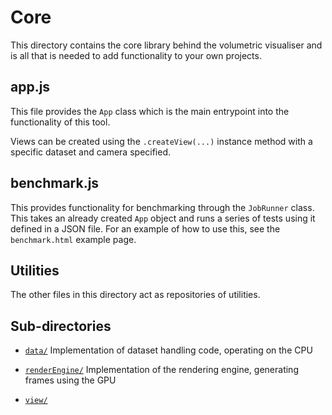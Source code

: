# Core

This directory contains the core library behind the volumetric visualiser and is all that is needed to add functionality to your own projects.

## app.js

This file provides the `App` class which is the main entrypoint into the functionality of this tool.

Views can be created using the `.createView(...)` instance method with a specific dataset and camera specified.

## benchmark.js

This provides functionality for benchmarking through the `JobRunner` class. This takes an already created `App` object and runs a series of tests using it defined in a JSON file. For an example of how to use this, see the `benchmark.html` example page.

## Utilities

The other files in this directory act as repositories of utilities.

## Sub-directories

* [`data/`](data/README.md) Implementation of dataset handling code, operating on the CPU

* [`renderEngine/`](renderEngine/README.md) Implementation of the rendering engine, generating frames using the GPU

* [`view/`](view/README.md)